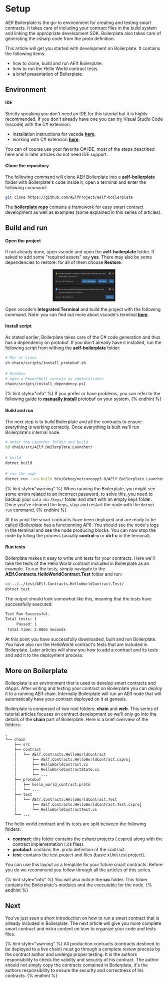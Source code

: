# Setup

AElf Boilerplate is the go-to environment for creating and testing smart contracts. It takes care of including your contract files in the build system and linking the appropriate development SDK. Boilerplate also takes care of generating the csharp code from the proto definition. 

This article will get you started with development on Boilerplate. It contains the following items:
- how to clone, build and run AElf Boilerplate.
- how to run the Hello World contract tests.
- a brief presentation of Boilerplate.

## Environment

#### IDE

Strictly speaking you don't need an IDE for this tutorial but it is highly recommended. If you don't already have one you can try Visual Studio Code (vscode) with the C# extension:
- installation instructions for vscode [**here**](https://code.visualstudio.com/docs/setup/setup-overview).
- working with C# extension [**here**](https://code.visualstudio.com/docs/languages/csharp).

You can of course use your favorite C# IDE, most of the steps described here and in later articles do not need IDE support.

#### Clone the repository

The following command will clone AElf Boilerplate into a **aelf-boilerplate** folder with Boilerplate's code inside it, open a terminal and enter the following command:

```bash
git clone https://github.com/AElfProject/aelf-boilerplate
```

The [**boilerplate repo**](https://github.com/AElfProject/aelf-boilerplate) contains a framework for easy smart contract development as well as examples (some explained in this series of articles).

## Build and run

#### Open the project

If not already done, open vscode and open the **aelf-boilerplate** folder. If asked to add some "required assets" say **yes**. There may also be some dependencies to restore: for all of them choose **Restore**.

<p align="center">
  <img src="vscode-dep-autox150.png" width="200">
</p>

Open vscode's **Integrated Terminal** and build the project with the following command. Note: you can find out more about vscode's terminal [**here**](https://code.visualstudio.com/docs/editor/integrated-terminal).

#### Install script

As stated earlier, Boilerplate takes care of the C# code generation and thus has a dependency on protobuf. If you don't already have it installed, run the following script from withing the **aelf-boilerplate** folder:

```bash
# Mac or Linux
sh chain/scripts/install_protobuf.sh

# Windows
# open a PowerShell console as administrator
chain/scripts/install_dependency.ps1
```

{% hint style="info" %}
If you prefer or have problems, you can refer to the following guide to [**manually install**](https://github.com/protocolbuffers/protobuf/blob/master/src/README.md) protobuf on your system.
{% endhint %}

#### Build and run

The next step is to build Boilerplate and all the contracts to ensure everything is working correctly. Once everything is built we'll run Boilerplate's internal node.

```bash
# enter the Launcher folder and build 
cd chain/src/AElf.Boilerplate.Launcher/

# build
dotnet build

# run the node 
dotnet run --no-build bin/Debug/netcoreapp3.0/AElf.Boilerplate.Launcher
```

{% hint style="warning" %}
 When running the Boilerplate, you might see some errors related to an incorrect password, to solve this, you need to backup your `data-dir/keys/` folder and start with an empty keys folder. Once you've cleaned the keys, stop and restart the node with the ```dotnet run``` command.
 {% endhint %}

At this point the smart contracts have been deployed and are ready to be called (Boilerplate has a functionning API). You should see the node's logs in the terminal and see the node producing blocks. You can now stop the node by killing the process (usually **control-c** or **ctrl-c** in the terminal).

#### Run tests

Boilerplate makes it easy to write unit tests for your contracts. Here we'll take the tests of the Hello World contract included in Boilerplate as an example. To run the tests, simply navigate to the **AElf.Contracts.HelloWorldContract.Test** folder and run:

```bash
cd ../../test/AElf.Contracts.HelloWorldContract.Test/
dotnet test
```
The output should look somewhat like this, meaning that the tests have successfully executed:
```bash 
Test Run Successful.
Total tests: 1
     Passed: 1
 Total time: 2.8865 Seconds
```

At this point you have successfully downloaded, built and run Boilerplate. You have also run the HelloWorld contract's tests that are included in Boilerplate. Later articles will show you how to add a contract and its tests and add it to the deployment process.

## More on Boilerplate

Boilerplate is an environment that is used to develop smart contracts and dApps. After writing and testing your contract on Boilerplate you can deploy it to a running AElf chain. Internally Boilerplate will run an AElf node that will automatically have your contract deployed on it at genesis.

Boilerplate is composed of two root folders: **chain** and **web**. This series of tutorial articles focuses on contract development so we'll only go into the details of the **chain** part of Boilerplate. Here is a brief overview of the folders:

<!-- 
## chain  // root of the contract development folder
### src 
### contract 
#### AElf.Contracts.HelloWorldContract
##### AElf.Contracts.HelloWorldContract.csproj
##### HelloWorldContract.cs
##### HelloWorldContractState.cs
##### ...
### protobuf 
#### hello_world_contract.proto
#### ...
### test 
#### AElf.Contracts.HelloWorldContract.Test 
##### AElf.Contracts.HelloWorldContract.Test.csproj
##### HelloWorldContractTest.cs
### ...
-->

```
.
└── chain 
    ├── src 
    ├── contract
    │   └── AElf.Contracts.HelloWorldContract
    │       ├── AElf.Contracts.HelloWorldContract.csproj
    │       ├── HelloWorldContract.cs
    │       ├── HelloWorldContractState.cs
    │       └── ...
    ├── protobuf
    │   ├── hello_world_contract.proto
    │   └── ...
    ├── test 
    │   └── AElf.Contracts.HelloWorldContract.Test
    │       ├── AElf.Contracts.HelloWorldContract.Test.csproj
    │       └── HelloWorldContractTest.cs
    └── ...
```

The hello world contract and its tests are split between the following folders:
- **contract**: this folder contains the csharp projects (.csproj) along with the contract implementation (.cs files).
- **protobuf**: contains the .proto definition of the contract.
- **test**: contains the test project and files (basic xUnit test project).

You can use this layout as a template for your future smart contracts. Before you do we recommend you follow through all the articles of this series.

{% hint style="info" %}
You will also notice the **src** folder. This folder contains the Boilerplate's modules and the executable for the node.
{% endhint %}

## Next 

You've just seen a short introduction on how to run a smart contract that is already included in Boilerplate. The next article will give you more complete smart contract and extra content on how to organize your code and tests files.

{% hint style="warning" %}
All production contracts (contracts destined to be deployed to a live chain) must go through a complete review process by the contract author and undergo proper testing. It is the authors responsibility to check the validity and security of his contract. The author should not simply copy the contracts contained in Boilerplate, it's the authors responsibility to ensure the security and correctness of his contracts.
{% endhint %}